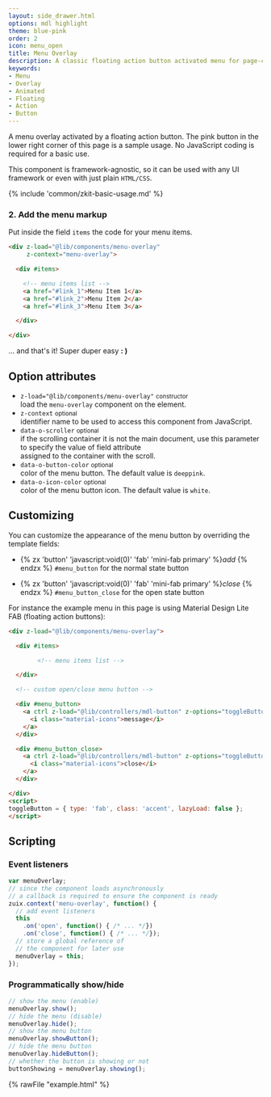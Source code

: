 ```yaml
---
layout: side_drawer.html
options: mdl highlight
theme: blue-pink
order: 2
icon: menu_open
title: Menu Overlay
description: A classic floating action button activated menu for page-contextual operations. 
keywords:
- Menu
- Overlay
- Animated
- Floating
- Action
- Button
---
```


A menu overlay activated by a floating action button. The pink button in the lower right corner of this page is a sample
usage. No JavaScript coding is required for a basic use.

This component is framework-agnostic, so it can be used with any UI framework or even with just plain `HTML/CSS`.

{% include 'common/zkit-basic-usage.md' %}

### 2. Add the menu markup

Put inside the field `items` the code for your menu items.

```html
<div z-load="@lib/components/menu-overlay"
     z-context="menu-overlay">

  <div #items>

    <!-- menu items list -->
    <a href="#link_1">Menu Item 1</a>
    <a href="#link_2">Menu Item 2</a>
    <a href="#link_3">Menu Item 3</a>

  </div>

</div>
```

... and that's it! Super duper easy **: )**

## Option attributes

- `z-load="@lib/components/menu-overlay"` <small>constructor</small>  
  load the `menu-overlay` component on the element.
- `z-context` <small>optional</small>  
  identifier name to be used to access this component from JavaScript.
- `data-o-scroller` <small>optional</small>  
  if the scrolling container it is not the main document, use this parameter to specify the value of field attribute  
  assigned to the container with the scroll.
- `data-o-button-color` <small>optional</small>  
  color of the menu button. The default value is `deeppink`.
- `data-o-icon-color` <small>optional</small>  
  color of the menu button icon. The default value is `white`.

## Customizing

You can customize the appearance of the menu button by overriding the template fields:

- {% zx 'button' 'javascript:void(0)' 'fab' 'mini-fab primary' %}<i class="material-icons">add</i>
  {% endzx %} `#menu_button` for the normal state button
  
- {% zx 'button' 'javascript:void(0)' 'fab' 'mini-fab primary' %}<i class="material-icons">close</i>
  {% endzx %} `#menu_button_close` for the open state button


For instance the example menu in this page is using Material Design Lite FAB (floating action buttons):

```html
<div z-load="@lib/components/menu-overlay">

  <div #items>

        <!-- menu items list -->

  </div>

  <!-- custom open/close menu button -->

  <div #menu_button>
    <a ctrl z-load="@lib/controllers/mdl-button" z-options="toggleButton">
      <i class="material-icons">message</i>
    </a>
  </div>

  <div #menu_button_close>
    <a ctrl z-load="@lib/controllers/mdl-button" z-options="toggleButton">
      <i class="material-icons">close</i>
    </a>
  </div>

</div>
<script>
toggleButton = { type: 'fab', class: 'accent', lazyLoad: false };
</script>
```

## Scripting

### Event listeners

```js
var menuOverlay;
// since the component loads asynchronously
// a callback is required to ensure the component is ready
zuix.context('menu-overlay', function() {
  // add event listeners
  this
    .on('open', function() { /* ... */})
    .on('close', function() { /* ... */});
  // store a global reference of
  // the component for later use
  menuOverlay = this;
});
```

### Programmatically show/hide

```js
// show the menu (enable)
menuOverlay.show();
// hide the menu (disable)
menuOverlay.hide();
// show the menu button
menuOverlay.showButton();
// hide the menu button
menuOverlay.hideButton();
// whether the button is showing or not
buttonShowing = menuOverlay.showing();
```

{% rawFile "example.html" %}
